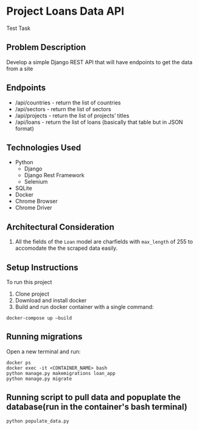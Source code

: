 # Project Loans Data API
Test Task

## Problem Description
Develop a simple Django REST API that will have endpoints to get the data from a site

## Endpoints
* /api/countries - return the list of countries
* /api/sectors - return the list of sectors
* /api/projects - return the list of projects’ titles
* /api/loans - return the list of loans (basically that table but in JSON format)


## Technologies Used
* Python
    - Django
    - Django Rest Framework
    - Selenium
* SQLite
* Docker
* Chrome Browser
* Chrome Driver

## Architectural Consideration
1. All the fields of the ```Loan``` model are charfields with ```max_length``` of 255 to accomodate the the scraped data easily.

## Setup Instructions
To run this project
1. Clone project
2. Download and install docker
2. Build and run docker container with a single command: 
```
docker-compose up —build
```

## Running migrations
Open a new terminal and run:
```
docker ps
docker exec -it <CONTAINER_NAME> bash
python manage.py makemigrations loan_app
python manage.py migrate
```
## Running script to pull data and popuplate the database(run in the container's bash terminal)
```
python populate_data.py
```